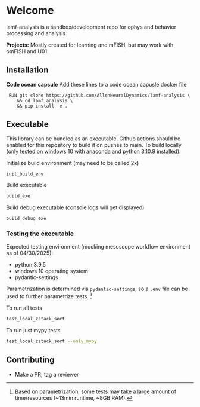 # Welcome

lamf-analysis is a sandbox/development repo for ophys and behavior processing and analysis.

**Projects:** Mostly created for learning and mFISH, but may work with omFISH and U01.

## Installation

**Code ocean capsule**
Add these lines to a code ocean capusle docker file
```
 RUN git clone https://github.com/AllenNeuralDynamics/lamf-analysis \
    && cd lamf_analysis \
    && pip install -e .
```

## Executable
This library can be bundled as an executable. Github actions should be enabled for this repository to build it on pushes to main. To build locally (only tested on windows 10 with anaconda and python 3.10.9 installed).

Initialize build environment (may need to be called 2x)
```bash
init_build_env
```

Build executable
```bash
build_exe
```

Build debug executable (console logs will get displayed)
```bash
build_debug_exe
```

### Testing the executable

Expected testing environment (mocking mesoscope workflow environment as of 04/30/2025):

- python 3.9.5
- windows 10 operating system
- pydantic-settings

Parametrization is determined via `pydantic-settings`, so a `.env` file can be used to further parametrize tests. [^1]

To run all tests

```bash
test_local_zstack_sort
```

To run just mypy tests

```bash
test_local_zstack_sort --only_mypy
```

[^1]: Based on parametrization, some tests may take a large amount of time/resources (~13min runtime, ~8GB RAM).

## Contributing
+ Make a PR, tag a reviewer




